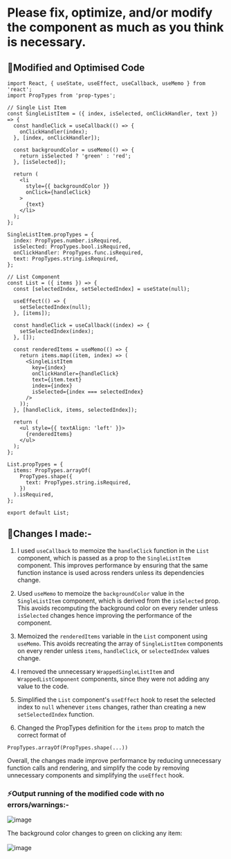 # Please fix, optimize, and/or modify the component as much as you think is necessary.

## 🚀Modified and Optimised Code

```code
import React, { useState, useEffect, useCallback, useMemo } from 'react';
import PropTypes from 'prop-types';

// Single List Item
const SingleListItem = ({ index, isSelected, onClickHandler, text }) => {
  const handleClick = useCallback(() => {
    onClickHandler(index);
  }, [index, onClickHandler]);

  const backgroundColor = useMemo(() => {
    return isSelected ? 'green' : 'red';
  }, [isSelected]);

  return (
    <li
      style={{ backgroundColor }}
      onClick={handleClick}
    >
      {text}
    </li>
  );
};

SingleListItem.propTypes = {
  index: PropTypes.number.isRequired,
  isSelected: PropTypes.bool.isRequired,
  onClickHandler: PropTypes.func.isRequired,
  text: PropTypes.string.isRequired,
};

// List Component
const List = ({ items }) => {
  const [selectedIndex, setSelectedIndex] = useState(null);

  useEffect(() => {
    setSelectedIndex(null);
  }, [items]);

  const handleClick = useCallback((index) => {
    setSelectedIndex(index);
  }, []);

  const renderedItems = useMemo(() => {
    return items.map((item, index) => (
      <SingleListItem
        key={index}
        onClickHandler={handleClick}
        text={item.text}
        index={index}
        isSelected={index === selectedIndex}
      />
    ));
  }, [handleClick, items, selectedIndex]);

  return (
    <ul style={{ textAlign: 'left' }}>
      {renderedItems}
    </ul>
  );
};

List.propTypes = {
  items: PropTypes.arrayOf(
    PropTypes.shape({
      text: PropTypes.string.isRequired,
    })
  ).isRequired,
};

export default List;
```

## 💫Changes I made:-

1. I used `useCallback` to memoize the `handleClick` function in the `List` component, which is passed as a prop to the `SingleListItem` component. This improves performance by ensuring that the same function instance is used across renders unless its dependencies change.

2. Used `useMemo` to memoize the `backgroundColor` value in the `SingleListItem` component, which is derived from the `isSelected` prop. This avoids recomputing the background color on every render unless `isSelected` changes hence improving the performance of the component.

3. Memoized the `renderedItems` variable in the `List` component using `useMemo`. This avoids recreating the array of `SingleListItem` components on every render unless `items`, `handleClick`, or `selectedIndex` values change.

4. I removed the unnecessary `WrappedSingleListItem` and `WrappedListComponent` components, since they were not adding any value to the code.

5. Simplified the `List` component's `useEffect` hook to reset the selected index to `null` whenever `items` changes, rather than creating a new `setSelectedIndex` function.

6. Changed the PropTypes definition for the `items` prop to match the correct format of

```code
PropTypes.arrayOf(PropTypes.shape(...))
```

Overall, the changes made improve performance by reducing unnecessary function calls and rendering, and simplify the code by removing unnecessary components and simplifying the `useEffect` hook.

### ⚡Output running of the modified code with no errors/warnings:-

![image](https://user-images.githubusercontent.com/73993775/233456109-45149df6-1f62-401e-918f-bd7b5541d485.png)

The background color changes to green on clicking any item:<br><br>
![image](https://user-images.githubusercontent.com/73993775/233456132-9c5ce0b6-9ba0-4dc3-8a3a-763241ee11e6.png)
